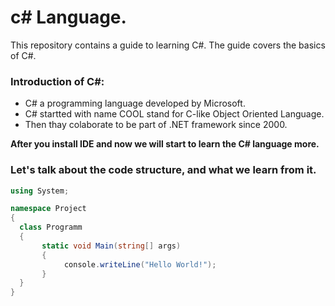 # c# Language.
This repository contains a guide to learning C#. The guide covers the basics of C#.

### Introduction of C#:

* C# a programming language developed by Microsoft.
* C# startted with name COOL stand for C-like Object Oriented Language.
* Then thay colaborate to be part of .NET framework since 2000.




 **After you install IDE and now we will start to learn the C# language more.**


 ### Let's talk about the code structure, and what we learn from it.

 ```c#
using System;

namespace Project
{
   class Programm
   {
        static void Main(string[] args)
        {
             console.writeLine("Hello World!");
        }
   }
}
```


 
